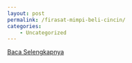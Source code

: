 ```yaml
---
layout: post
permalink: /firasat-mimpi-beli-cincin/
categories:
    - Uncategorized
---
```


[Baca Selengkapnya](/02)